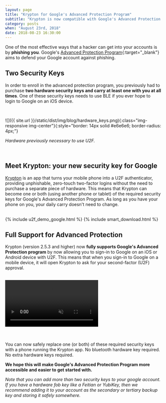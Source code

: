 ```yaml
---
layout: page
title: "Krypton for Google's Advanced Protection Program"
subtitle: "Krypton is now compatible with Google's Advanced Protection Program. Use your phone instead/or in addition to a hardware security key" 
category: posts
when: "August 23rd, 2018"
date: 2018-08-23 16:30:00
---
```


One of the most effective ways that a hacker can get into your accounts is by **phishing you**. Google's [Advanced Protection Program](https://landing.google.com/advancedprotection/){:target="_blank"} aims to defend your Google account against phishing.

## Two Security Keys
In order to enroll in the advanced protection program, you previously had to purchase **two hardware security keys and carry at least one with you at all times**. One of these security keys needs to use BLE if you ever hope to login to Google on an iOS device. 

<br/>

![]({{ site.url }}/static/dist/img/blog/hardware_keys.png){:class="img-responsive img-center"}{:style="border: 14px solid #e6e6e6; border-radius: 4px;"}

<p class="img-center"><i>Hardware previously necessary to use U2F.</i></p>
<br/>

## Meet Krypton: your new security key for Google
[Krypton](https://get.krypt.co) is an app that turns your mobile phone into a U2F authenticator, providing unphishable, zero-touch two-factor logins without the need to purchase a separate piece of hardware. This means that Krypton can become one or both (using another phone or tablet) of the required security keys for Google's Advanced Protection Program. As long as you have your phone on you, your daily carry doesn't need to change.

<br/>
{% include u2f_demo_google.html %}
{% include smart_download.html %}                          

## Full Support for Advanced Protection
Krypton (version 2.5.3 and higher) now **fully supports Google's Advanced Protection program** by now allowing you to sign-in to Google on an iOS or Android device with U2F. This means that when you sign-in to Google on a mobile device, it will open Krypton to ask for your second-factor (U2F) approval.

<br/>
<div class="phone blog-phone blog-phone-small">
    <div class="ear"></div>
    <video autoplay loop muted playsinline class="app-screencast" id="iosgoogle-demo" >
        <source src="{{ site.url }}/static/dist/img/blog/ios_google_demo.mp4" type="video/mp4">            
        Your browser does not support the Krypton screen cast.
    </video>
    <div class="home"></div>
</div>
<br/>
<br/>


You can now safely replace one (or both) of these required security keys with a phone running the Krypton app. No bluetooth hardware key required. No extra hardware keys required. 

**We hope this will make Google's Advanced Protection Program more accessible and easier to get started with.**


*Note that you can add more than two security keys to your google account. If you have a hardware fob key like a Feitian or YubiKey, then we recommend adding it to your account as the secondary or tertiary backup key and storing it safely somewhere.*


